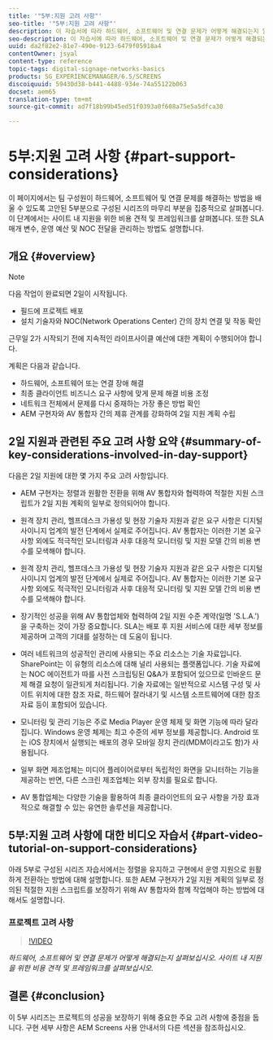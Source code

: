 ```yaml
---
title: '"5부:지원 고려 사항"'
seo-title: '"5부:지원 고려 사항"'
description: 이 자습서에 따라 하드웨어, 소프트웨어 및 연결 문제가 어떻게 해결되는지 알아보십시오. 사이트 내 지원을 위한 비용 견적 및 프레임워크를 살펴보십시오. 또한 SLA 매개 변수, 운영 예산 및 NOC 전달 사항을 관리하는 방법을 살펴볼 수 있습니다.
seo-description: 이 자습서에 따라 하드웨어, 소프트웨어 및 연결 문제가 어떻게 해결되는지 알아보십시오. 사이트 내 지원을 위한 비용 견적 및 프레임워크를 살펴보십시오. 또한 SLA 매개 변수, 운영 예산 및 NOC 전달 사항을 관리하는 방법을 살펴볼 수 있습니다.
uuid: da2f82e2-81e7-490e-9123-6479f05918a4
contentOwner: jsyal
content-type: reference
topic-tags: digital-signage-networks-basics
products: SG_EXPERIENCEMANAGER/6.5/SCREENS
discoiquuid: 59430d38-b441-4488-934e-74a55122b063
docset: aem65
translation-type: tm+mt
source-git-commit: ad7f18b99b45ed51f0393a0f608a75e5a5dfca30

---
```



# 5부:지원 고려 사항 {#part-support-considerations}

이 페이지에서는 팀 구성원이 하드웨어, 소프트웨어 및 연결 문제를 해결하는 방법을 배울 수 있도록 고안된 5부분으로 구성된 시리즈의 마무리 부분을 집중적으로 살펴봅니다. 이 단계에서는 사이트 내 지원을 위한 비용 견적 및 프레임워크를 살펴봅니다. 또한 SLA 매개 변수, 운영 예산 및 NOC 전달을 관리하는 방법도 설명합니다.

## 개요 {#overview}

>[!NOTE]
>
>다음 작업이 완료되면 2일이 시작됩니다.
>
>* 필드에 프로젝트 배포
>* 설치 기술자와 NOC(Network Operations Center) 간의 장치 연결 및 작동 확인
>
>
근무일 2가 시작되기 전에 지속적인 라이프사이클 예산에 대한 계획이 수행되어야 합니다.

계획은 다음과 같습니다.

* 하드웨어, 소프트웨어 또는 연결 장애 해결
* 최종 클라이언트 비즈니스 요구 사항에 맞게 문제 해결 비용 조정
* 네트워크 전체에서 문제를 다시 중재하는 가장 좋은 방법 확인
* AEM 구현자와 AV 통합자 간의 제휴 관계를 강화하여 2일 지원 계획 수립

## 2일 지원과 관련된 주요 고려 사항 요약 {#summary-of-key-considerations-involved-in-day-support}

다음은 2일 지원에 대한 몇 가지 주요 고려 사항입니다.

* AEM 구현자는 정렬과 원활한 전환을 위해 AV 통합자와 협력하여 적절한 지원 스크립트가 2일 지원 계획의 일부로 정의되어야 합니다.
* 원격 장치 관리, 헬프데스크 가용성 및 현장 기술자 지원과 같은 요구 사항은 디지털 사이니지 업계의 발전 단계에서 실제로 주어집니다. AV 통합자는 이러한 기본 요구 사항 외에도 적극적인 모니터링과 사후 대응적 모니터링 및 지원 모델 간의 비용 변수를 모색해야 합니다.

* 원격 장치 관리, 헬프데스크 가용성 및 현장 기술자 지원과 같은 요구 사항은 디지털 사이니지 업계의 발전 단계에서 실제로 주어집니다. AV 통합자는 이러한 기본 요구 사항 외에도 적극적인 모니터링과 사후 대응적 모니터링 및 지원 모델 간의 비용 변수를 모색해야 합니다.
* 장기적인 성공을 위해 AV 통합업체와 협력하여 2일 지원 수준 계약(일명 'S.L.A.')을 구축하는 것이 가장 중요합니다. SLA는 배포 후 지원 서비스에 대한 세부 정보를 제공하며 고객의 기대를 설정하는 데 도움이 됩니다.
* 여러 네트워크의 성공적인 관리에 사용되는 주요 리소스는 기술 자료입니다. SharePoint는 이 유형의 리소스에 대해 널리 사용되는 플랫폼입니다. 기술 자료에는 NOC 에이전트가 따를 사전 스크립팅된 Q&amp;A가 포함되어 있으므로 인바운드 문제 해결 요청이 일관되게 처리됩니다. 기술 자료에는 일반적으로 시스템 구성 및 사이트 위치에 대한 참조 자료, 하드웨어 잘라내기 및 시스템 소프트웨어에 대한 참조 자료 등이 포함되어 있습니다.
* 모니터링 및 관리 기능은 주로 Media Player 운영 체제 및 화면 기능에 따라 달라집니다. Windows 운영 체제는 최고 수준의 세부 정보를 제공합니다. Android 또는 iOS 장치에서 실행되는 배포의 경우 모바일 장치 관리(MDM이라고도 함)가 사용됩니다.
* 일부 화면 제조업체는 미디어 플레이어로부터 독립적인 화면을 모니터하는 기능을 제공하는 반면, 다른 스크린 제조업체는 외부 장치를 필요로 합니다.
* AV 통합업체는 다양한 기술을 활용하여 최종 클라이언트의 요구 사항을 가장 효과적으로 해결할 수 있는 유연한 솔루션을 제공합니다.

## 5부:지원 고려 사항에 대한 비디오 자습서 {#part-video-tutorial-on-support-considerations}

아래 5부로 구성된 시리즈 자습서에서는 정렬을 유지하고 구현에서 운영 지원으로 원활하게 전환하는 방법에 대해 설명합니다. 또한 AEM 구현자가 2일 지원 계획의 일부로 정의된 적절한 지원 스크립트를 보장하기 위해 AV 통합자와 함께 작업해야 하는 방법에 대해서도 설명합니다.

### 프로젝트 고려 사항

>[!VIDEO](https://video.tv.adobe.com/v/28383?captions=kor)

*하드웨어, 소프트웨어 및 연결 문제가 어떻게 해결되는지 살펴보십시오. 사이트 내 지원을 위한 비용 견적 및 프레임워크를 살펴보십시오.*

## 결론 {#conclusion}

이 5부 시리즈는 프로젝트의 성공을 보장하기 위해 중요한 주요 고려 사항에 중점을 둡니다. 구현 세부 사항은 AEM Screens 사용 안내서의 다른 섹션을 참조하십시오.

